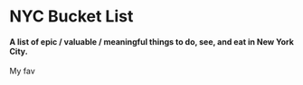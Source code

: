 NYC Bucket List
===============

#### A list of epic / valuable / meaningful things to do, see, and eat in New York City. 
 My fav